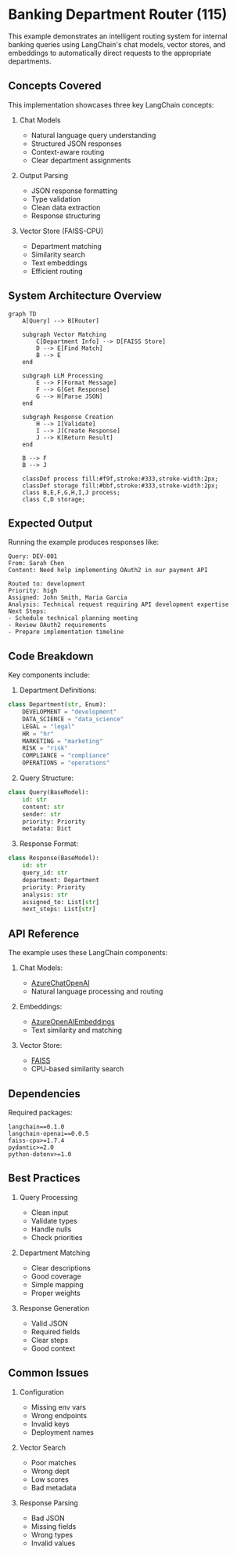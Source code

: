 # Banking Department Router (115)

This example demonstrates an intelligent routing system for internal banking queries using LangChain's chat models, vector stores, and embeddings to automatically direct requests to the appropriate departments.

## Concepts Covered

This implementation showcases three key LangChain concepts:

1. Chat Models
   - Natural language query understanding
   - Structured JSON responses
   - Context-aware routing
   - Clear department assignments

2. Output Parsing
   - JSON response formatting
   - Type validation
   - Clean data extraction
   - Response structuring

3. Vector Store (FAISS-CPU)
   - Department matching
   - Similarity search
   - Text embeddings
   - Efficient routing

## System Architecture Overview

```mermaid
graph TD
    A[Query] --> B[Router]
    
    subgraph Vector Matching
        C[Department Info] --> D[FAISS Store]
        D --> E[Find Match]
        B --> E
    end
    
    subgraph LLM Processing
        E --> F[Format Message]
        F --> G[Get Response]
        G --> H[Parse JSON]
    end
    
    subgraph Response Creation
        H --> I[Validate]
        I --> J[Create Response]
        J --> K[Return Result]
    end
    
    B --> F
    B --> J
    
    classDef process fill:#f9f,stroke:#333,stroke-width:2px;
    classDef storage fill:#bbf,stroke:#333,stroke-width:2px;
    class B,E,F,G,H,I,J process;
    class C,D storage;
```

## Expected Output

Running the example produces responses like:

```
Query: DEV-001
From: Sarah Chen
Content: Need help implementing OAuth2 in our payment API

Routed to: development
Priority: high
Assigned: John Smith, Maria Garcia
Analysis: Technical request requiring API development expertise
Next Steps:
- Schedule technical planning meeting
- Review OAuth2 requirements
- Prepare implementation timeline
```

## Code Breakdown

Key components include:

1. Department Definitions:
```python
class Department(str, Enum):
    DEVELOPMENT = "development"
    DATA_SCIENCE = "data_science"
    LEGAL = "legal"
    HR = "hr"
    MARKETING = "marketing"
    RISK = "risk"
    COMPLIANCE = "compliance"
    OPERATIONS = "operations"
```

2. Query Structure:
```python
class Query(BaseModel):
    id: str
    content: str 
    sender: str
    priority: Priority
    metadata: Dict
```

3. Response Format:
```python
class Response(BaseModel):
    id: str
    query_id: str
    department: Department
    priority: Priority
    analysis: str
    assigned_to: List[str]
    next_steps: List[str]
```

## API Reference

The example uses these LangChain components:

1. Chat Models:
   - [AzureChatOpenAI](https://api.python.langchain.com/en/latest/chat_models/langchain_openai.chat_models.AzureChatOpenAI.html)
   - Natural language processing and routing

2. Embeddings:
   - [AzureOpenAIEmbeddings](https://api.python.langchain.com/en/latest/embeddings/langchain_openai.embeddings.AzureOpenAIEmbeddings.html)
   - Text similarity and matching

3. Vector Store:
   - [FAISS](https://api.python.langchain.com/en/latest/vectorstores/langchain_community.vectorstores.faiss.FAISS.html)
   - CPU-based similarity search

## Dependencies

Required packages:
```
langchain==0.1.0
langchain-openai==0.0.5
faiss-cpu>=1.7.4
pydantic>=2.0
python-dotenv>=1.0
```

## Best Practices

1. Query Processing
   - Clean input
   - Validate types
   - Handle nulls
   - Check priorities

2. Department Matching
   - Clear descriptions
   - Good coverage
   - Simple mapping
   - Proper weights

3. Response Generation
   - Valid JSON
   - Required fields
   - Clear steps
   - Good context

## Common Issues

1. Configuration
   - Missing env vars
   - Wrong endpoints
   - Invalid keys
   - Deployment names

2. Vector Search
   - Poor matches
   - Wrong dept
   - Low scores
   - Bad metadata

3. Response Parsing
   - Bad JSON
   - Missing fields
   - Wrong types
   - Invalid values